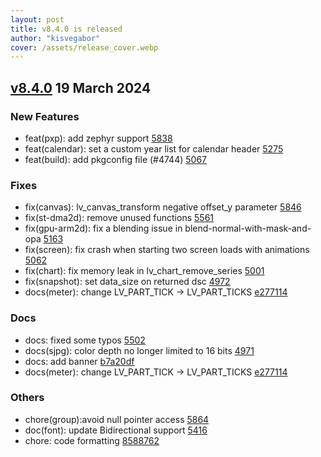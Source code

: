 ```yaml
---
layout: post
title: v8.4.0 is released
author: "kisvegabor"
cover: /assets/release_cover.webp
---
```


## [v8.4.0](https://github.com/lvgl/lvgl/compare/v8.3.11...v8.4.0) 19 March 2024

### New Features

- feat(pxp): add zephyr support [5838](https://github.com/lvgl/lvgl/pull/5838)
- feat(calendar): set a custom year list for calendar header [5275](https://github.com/lvgl/lvgl/pull/5275)
- feat(build): add pkgconfig file (#4744) [5067](https://github.com/lvgl/lvgl/pull/5067)

### Fixes

- fix(canvas): lv_canvas_transform negative offset_y parameter [5846](https://github.com/lvgl/lvgl/pull/5846)
- fix(st-dma2d): remove unused functions [5561](https://github.com/lvgl/lvgl/pull/5561)
- fix(gpu-arm2d): fix a blending issue in blend-normal-with-mask-and-opa [5163](https://github.com/lvgl/lvgl/pull/5163)
- fix(screen): fix crash when starting two screen loads with animations [5062](https://github.com/lvgl/lvgl/pull/5062)
- fix(chart): fix memory leak in lv_chart_remove_series [5001](https://github.com/lvgl/lvgl/pull/5001)
- fix(snapshot): set data_size on returned dsc [4972](https://github.com/lvgl/lvgl/pull/4972)
- docs(meter): change LV_PART_TICK -> LV_PART_TICKS [e277114](https://github.com/lvgl/lvgl/commit/e277114631da2caf6cebcf020ab19fdce6c068c0)

### Docs

- docs: fixed some typos [5502](https://github.com/lvgl/lvgl/pull/5502)
- docs(sjpg): color depth no longer limited to 16 bits [4971](https://github.com/lvgl/lvgl/pull/4971)
- docs: add banner [b7a20df](https://github.com/lvgl/lvgl/commit/b7a20df38f76958f3613f9ccf4b82cfab33f72e0)
- docs(meter): change LV_PART_TICK -> LV_PART_TICKS [e277114](https://github.com/lvgl/lvgl/commit/e277114631da2caf6cebcf020ab19fdce6c068c0)

### Others

- chore(group):avoid null pointer access [5864](https://github.com/lvgl/lvgl/pull/5864)
- doc(font): update Bidirectional support [5416](https://github.com/lvgl/lvgl/pull/5416)
- chore: code formatting [8588762](https://github.com/lvgl/lvgl/commit/8588762572804e068d001c0d208d49250862c76e)
